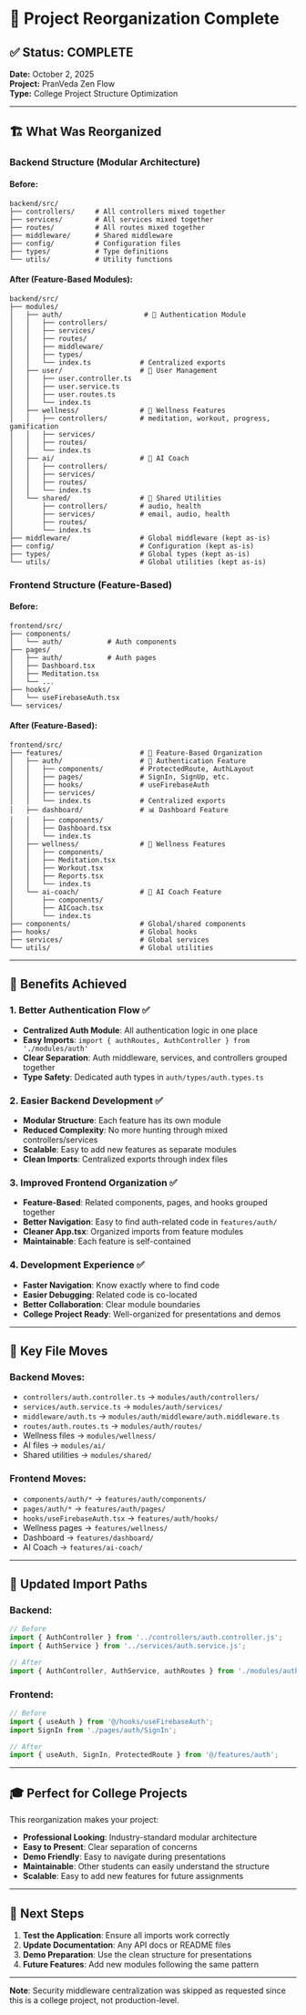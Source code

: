 # 🎯 Project Reorganization Complete

## ✅ Status: COMPLETE

**Date:** October 2, 2025  
**Project:** PranVeda Zen Flow  
**Type:** College Project Structure Optimization

---

## 🏗️ What Was Reorganized

### Backend Structure (Modular Architecture)

#### Before:
```
backend/src/
├── controllers/     # All controllers mixed together
├── services/        # All services mixed together  
├── routes/          # All routes mixed together
├── middleware/      # Shared middleware
├── config/          # Configuration files
├── types/           # Type definitions
└── utils/           # Utility functions
```

#### After (Feature-Based Modules):
```
backend/src/
├── modules/
│   ├── auth/                    # 🔐 Authentication Module
│   │   ├── controllers/
│   │   ├── services/
│   │   ├── routes/
│   │   ├── middleware/
│   │   ├── types/
│   │   └── index.ts            # Centralized exports
│   ├── user/                   # 👤 User Management
│   │   ├── user.controller.ts
│   │   ├── user.service.ts
│   │   ├── user.routes.ts
│   │   └── index.ts
│   ├── wellness/               # 🧘 Wellness Features
│   │   ├── controllers/        # meditation, workout, progress, gamification
│   │   ├── services/
│   │   ├── routes/
│   │   └── index.ts
│   ├── ai/                     # 🤖 AI Coach
│   │   ├── controllers/
│   │   ├── services/
│   │   ├── routes/
│   │   └── index.ts
│   └── shared/                 # 🔧 Shared Utilities
│       ├── controllers/        # audio, health
│       ├── services/           # email, audio, health
│       ├── routes/
│       └── index.ts
├── middleware/                 # Global middleware (kept as-is)
├── config/                     # Configuration (kept as-is)
├── types/                      # Global types (kept as-is)
└── utils/                      # Global utilities (kept as-is)
```

### Frontend Structure (Feature-Based)

#### Before:
```
frontend/src/
├── components/
│   └── auth/           # Auth components
├── pages/
│   ├── auth/           # Auth pages
│   ├── Dashboard.tsx
│   ├── Meditation.tsx
│   └── ...
├── hooks/
│   └── useFirebaseAuth.tsx
└── services/
```

#### After (Feature-Based):
```
frontend/src/
├── features/                   # 🎯 Feature-Based Organization
│   ├── auth/                   # 🔐 Authentication Feature
│   │   ├── components/         # ProtectedRoute, AuthLayout
│   │   ├── pages/              # SignIn, SignUp, etc.
│   │   ├── hooks/              # useFirebaseAuth
│   │   ├── services/
│   │   └── index.ts            # Centralized exports
│   ├── dashboard/              # 📊 Dashboard Feature
│   │   ├── components/
│   │   ├── Dashboard.tsx
│   │   └── index.ts
│   ├── wellness/               # 🧘 Wellness Features
│   │   ├── components/
│   │   ├── Meditation.tsx
│   │   ├── Workout.tsx
│   │   ├── Reports.tsx
│   │   └── index.ts
│   └── ai-coach/               # 🤖 AI Coach Feature
│       ├── components/
│       ├── AICoach.tsx
│       └── index.ts
├── components/                 # Global/shared components
├── hooks/                      # Global hooks
├── services/                   # Global services
└── utils/                      # Global utilities
```

---

## 🚀 Benefits Achieved

### 1. **Better Authentication Flow** ✅
- **Centralized Auth Module**: All authentication logic in one place
- **Easy Imports**: `import { authRoutes, AuthController } from './modules/auth'`
- **Clear Separation**: Auth middleware, services, and controllers grouped together
- **Type Safety**: Dedicated auth types in `auth/types/auth.types.ts`

### 2. **Easier Backend Development** ✅
- **Modular Structure**: Each feature has its own module
- **Reduced Complexity**: No more hunting through mixed controllers/services
- **Scalable**: Easy to add new features as separate modules
- **Clean Imports**: Centralized exports through index files

### 3. **Improved Frontend Organization** ✅
- **Feature-Based**: Related components, pages, and hooks grouped together
- **Better Navigation**: Easy to find auth-related code in `features/auth/`
- **Cleaner App.tsx**: Organized imports from feature modules
- **Maintainable**: Each feature is self-contained

### 4. **Development Experience** ✅
- **Faster Navigation**: Know exactly where to find code
- **Easier Debugging**: Related code is co-located
- **Better Collaboration**: Clear module boundaries
- **College Project Ready**: Well-organized for presentations and demos

---

## 📁 Key File Moves

### Backend Moves:
- `controllers/auth.controller.ts` → `modules/auth/controllers/`
- `services/auth.service.ts` → `modules/auth/services/`
- `middleware/auth.ts` → `modules/auth/middleware/auth.middleware.ts`
- `routes/auth.routes.ts` → `modules/auth/routes/`
- Wellness files → `modules/wellness/`
- AI files → `modules/ai/`
- Shared utilities → `modules/shared/`

### Frontend Moves:
- `components/auth/*` → `features/auth/components/`
- `pages/auth/*` → `features/auth/pages/`
- `hooks/useFirebaseAuth.tsx` → `features/auth/hooks/`
- Wellness pages → `features/wellness/`
- Dashboard → `features/dashboard/`
- AI Coach → `features/ai-coach/`

---

## 🔧 Updated Import Paths

### Backend:
```typescript
// Before
import { AuthController } from '../controllers/auth.controller.js';
import { AuthService } from '../services/auth.service.js';

// After
import { AuthController, AuthService, authRoutes } from './modules/auth';
```

### Frontend:
```typescript
// Before
import { useAuth } from '@/hooks/useFirebaseAuth';
import SignIn from './pages/auth/SignIn';

// After
import { useAuth, SignIn, ProtectedRoute } from '@/features/auth';
```

---

## 🎓 Perfect for College Projects

This reorganization makes your project:
- **Professional Looking**: Industry-standard modular architecture
- **Easy to Present**: Clear separation of concerns
- **Demo Friendly**: Easy to navigate during presentations
- **Maintainable**: Other students can easily understand the structure
- **Scalable**: Easy to add new features for future assignments

---

## 🚀 Next Steps

1. **Test the Application**: Ensure all imports work correctly
2. **Update Documentation**: Any API docs or README files
3. **Demo Preparation**: Use the clean structure for presentations
4. **Future Features**: Add new modules following the same pattern

---

**Note**: Security middleware centralization was skipped as requested since this is a college project, not production-level.
